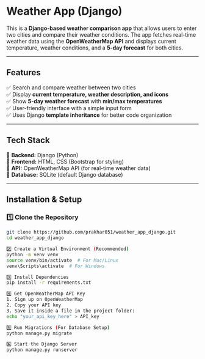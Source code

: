 # **Weather App (Django)**  

This is a **Django-based weather comparison app** that allows users to enter two cities and compare their weather conditions. The app fetches real-time weather data using the **OpenWeatherMap API** and displays current temperature, weather conditions, and a **5-day forecast** for both cities.  

---

## **Features**  
✅ Search and compare weather between two cities  
✅ Display **current temperature, weather description, and icons**  
✅ Show **5-day weather forecast** with **min/max temperatures**  
✅ User-friendly interface with a simple input form  
✅ Uses Django **template inheritance** for better code organization  

---

## **Tech Stack**  
🔹 **Backend:** Django (Python)  
🔹 **Frontend:** HTML, CSS (Bootstrap for styling)  
🔹 **API:** OpenWeatherMap API (for real-time weather data)  
🔹 **Database:** SQLite (default Django database)  

---

## **Installation & Setup**  

### **1️⃣ Clone the Repository**  
```bash
git clone https://github.com/prakhar051/weather_app_django.git
cd weather_app_django

2️⃣ Create a Virtual Environment (Recommended)
python -m venv venv
source venv/bin/activate  # For Mac/Linux
venv\Scripts\activate  # For Windows

3️⃣ Install Dependencies
pip install -r requirements.txt

4️⃣ Get OpenWeatherMap API Key
1. Sign up on OpenWeatherMap
2. Copy your API key
3. Save it inside a file in the project folder:
echo "your_api_key_here" > API_key

5️⃣ Run Migrations (For Database Setup)
python manage.py migrate

6️⃣ Start the Django Server
python manage.py runserver
